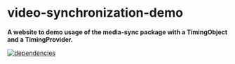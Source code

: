 # video-synchronization-demo

**A website to demo usage of the media-sync package with a TimingObject and a TimingProvider.**

[![dependencies](https://img.shields.io/david/chrisguttandin/video-synchronization-demo.svg?style=flat-square)](https://github.com/chrisguttandin/video-synchronization-demo/network/dependencies)
